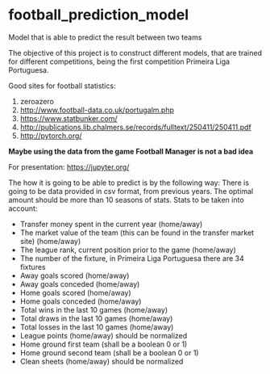 # football_prediction_model
Model that is able to predict the result between two teams

The objective of this project is to construct different models, that are trained for different competitions,
being the first competition Primeira Liga Portuguesa.

Good sites for football statistics:
1. zeroazero
2. http://www.football-data.co.uk/portugalm.php
3. https://www.statbunker.com/
4. http://publications.lib.chalmers.se/records/fulltext/250411/250411.pdf
5. http://pytorch.org/

__Maybe using the data from the game Football Manager is not a bad idea__

For presentation: https://jupyter.org/

The how it is going to be able to predict is by the following way:
There is going to be data provided in csv format, from previous years. The optimal amount should be more than 10 seasons of stats.
Stats to be taken into account:
* Transfer money spent in the current year (home/away)
* The market value of the team (this can be found in the transfer market site) (home/away)
* The league rank, current position prior to the game (home/away)
* The number of the fixture, in Primeira Liga Portuguesa there are 34 fixtures
* Away goals scored (home/away)
* Away goals conceded (home/away)
* Home goals scored (home/away)
* Home goals conceded (home/away)
* Total wins in the last 10 games (home/away)
* Total draws in the last 10 games (home/away)
* Total losses in the last 10 games (home/away)
* League points (home/away) should be normalized
* Home ground first team (shall be a boolean 0 or 1)
* Home ground second team (shall be a boolean 0 or 1)
* Clean sheets (home/away) should be normalized
